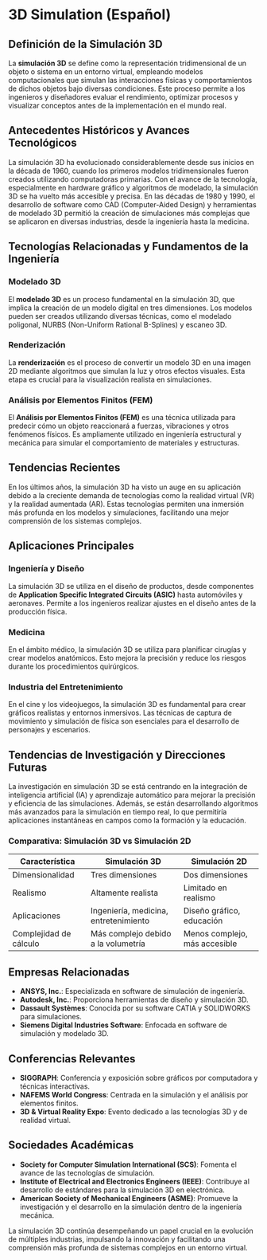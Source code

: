 # 3D Simulation (Español)

## Definición de la Simulación 3D

La **simulación 3D** se define como la representación tridimensional de un objeto o sistema en un entorno virtual, empleando modelos computacionales que simulan las interacciones físicas y comportamientos de dichos objetos bajo diversas condiciones. Este proceso permite a los ingenieros y diseñadores evaluar el rendimiento, optimizar procesos y visualizar conceptos antes de la implementación en el mundo real.

## Antecedentes Históricos y Avances Tecnológicos

La simulación 3D ha evolucionado considerablemente desde sus inicios en la década de 1960, cuando los primeros modelos tridimensionales fueron creados utilizando computadoras primarias. Con el avance de la tecnología, especialmente en hardware gráfico y algoritmos de modelado, la simulación 3D se ha vuelto más accesible y precisa. En las décadas de 1980 y 1990, el desarrollo de software como CAD (Computer-Aided Design) y herramientas de modelado 3D permitió la creación de simulaciones más complejas que se aplicaron en diversas industrias, desde la ingeniería hasta la medicina.

## Tecnologías Relacionadas y Fundamentos de la Ingeniería

### Modelado 3D

El **modelado 3D** es un proceso fundamental en la simulación 3D, que implica la creación de un modelo digital en tres dimensiones. Los modelos pueden ser creados utilizando diversas técnicas, como el modelado poligonal, NURBS (Non-Uniform Rational B-Splines) y escaneo 3D.

### Renderización

La **renderización** es el proceso de convertir un modelo 3D en una imagen 2D mediante algoritmos que simulan la luz y otros efectos visuales. Esta etapa es crucial para la visualización realista en simulaciones.

### Análisis por Elementos Finitos (FEM)

El **Análisis por Elementos Finitos (FEM)** es una técnica utilizada para predecir cómo un objeto reaccionará a fuerzas, vibraciones y otros fenómenos físicos. Es ampliamente utilizado en ingeniería estructural y mecánica para simular el comportamiento de materiales y estructuras.

## Tendencias Recientes

En los últimos años, la simulación 3D ha visto un auge en su aplicación debido a la creciente demanda de tecnologías como la realidad virtual (VR) y la realidad aumentada (AR). Estas tecnologías permiten una inmersión más profunda en los modelos y simulaciones, facilitando una mejor comprensión de los sistemas complejos.

## Aplicaciones Principales

### Ingeniería y Diseño

La simulación 3D se utiliza en el diseño de productos, desde componentes de **Application Specific Integrated Circuits (ASIC)** hasta automóviles y aeronaves. Permite a los ingenieros realizar ajustes en el diseño antes de la producción física.

### Medicina

En el ámbito médico, la simulación 3D se utiliza para planificar cirugías y crear modelos anatómicos. Esto mejora la precisión y reduce los riesgos durante los procedimientos quirúrgicos.

### Industria del Entretenimiento

En el cine y los videojuegos, la simulación 3D es fundamental para crear gráficos realistas y entornos inmersivos. Las técnicas de captura de movimiento y simulación de física son esenciales para el desarrollo de personajes y escenarios.

## Tendencias de Investigación y Direcciones Futuras

La investigación en simulación 3D se está centrando en la integración de inteligencia artificial (IA) y aprendizaje automático para mejorar la precisión y eficiencia de las simulaciones. Además, se están desarrollando algoritmos más avanzados para la simulación en tiempo real, lo que permitiría aplicaciones instantáneas en campos como la formación y la educación.

### Comparativa: Simulación 3D vs Simulación 2D

| Característica            | Simulación 3D                            | Simulación 2D                            |
|---------------------------|------------------------------------------|------------------------------------------|
| Dimensionalidad           | Tres dimensiones                         | Dos dimensiones                           |
| Realismo                  | Altamente realista                       | Limitado en realismo                     |
| Aplicaciones              | Ingeniería, medicina, entretenimiento    | Diseño gráfico, educación                |
| Complejidad de cálculo    | Más complejo debido a la volumetría    | Menos complejo, más accesible            |

## Empresas Relacionadas

- **ANSYS, Inc.**: Especializada en software de simulación de ingeniería.
- **Autodesk, Inc.**: Proporciona herramientas de diseño y simulación 3D.
- **Dassault Systèmes**: Conocida por su software CATIA y SOLIDWORKS para simulaciones.
- **Siemens Digital Industries Software**: Enfocada en software de simulación y modelado 3D.

## Conferencias Relevantes

- **SIGGRAPH**: Conferencia y exposición sobre gráficos por computadora y técnicas interactivas.
- **NAFEMS World Congress**: Centrada en la simulación y el análisis por elementos finitos.
- **3D & Virtual Reality Expo**: Evento dedicado a las tecnologías 3D y de realidad virtual.

## Sociedades Académicas

- **Society for Computer Simulation International (SCS)**: Fomenta el avance de las tecnologías de simulación.
- **Institute of Electrical and Electronics Engineers (IEEE)**: Contribuye al desarrollo de estándares para la simulación 3D en electrónica.
- **American Society of Mechanical Engineers (ASME)**: Promueve la investigación y el desarrollo en la simulación dentro de la ingeniería mecánica.

La simulación 3D continúa desempeñando un papel crucial en la evolución de múltiples industrias, impulsando la innovación y facilitando una comprensión más profunda de sistemas complejos en un entorno virtual.